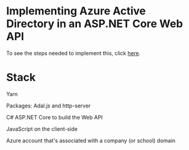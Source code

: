 # Implementing Azure Active Directory in an ASP.NET Core Web API

To see the steps needed to implement this, click [here](https://blogs.perficient.com/2019/07/11/securing-your-web-api-using-azure-active-directory/).

# Stack

Yarn

Packages: Adal.js and http-server

C# ASP.NET Core to build the Web API

JavaScript on the client-side

Azure account that's associated with a company (or school) domain
